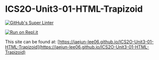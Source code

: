 # ICS2O-Unit3-01-HTML-Trapizoid

[![GitHub's Super Linter](https://github.com/jaejun-lee06/ICS2O-Unit3-01-HTML-Trapizoid/workflows/GitHub's%20Super%20Linter/badge.svg)](https://github.com/jaejun-lee06/ICS2O-Unit3-01-HTML-Trapizoid/actions)

[![Run on Repl.it](https://repl.it/badge/github/jaejun-lee06/ICS2O-Unit3-01-HTML-Trapizoid)](https://repl.it/github/jaejun-lee06/ICS2O-Unit3-01-HTML-Trapizoid)

This site can be found at: [https://jaejun-lee06.github.io/ICS2O-Unit3-01-HTML-Trapizoid](https://jaejun-lee06.github.io/ICS2O-Unit3-01-HTML-Trapizoid)
